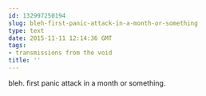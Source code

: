 ```yaml
---
id: 132997250194
slug: bleh-first-panic-attack-in-a-month-or-something
type: text
date: 2015-11-11 12:14:36 GMT
tags:
- transmissions from the void
title: ''
---
```

bleh. first panic attack in a month or something.